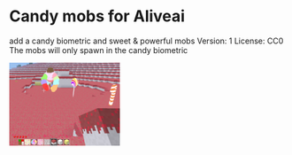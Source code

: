 # Candy mobs for Aliveai

add a candy biometric and sweet & powerful mobs
Version: 1
License: CC0
The mobs will only spawn in the candy biometric

![alt text](https://github.com/AiTechEye/aliveai_candy/blob/master/screenshot.png)
